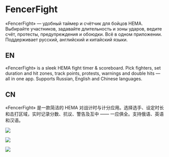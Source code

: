 # FencerFight

«FencerFight» — удобный таймер и счётчик для бойцов HEMA. Выбирайте участников, задавайте длительность и зоны ударов, ведите счёт, протесты, предупреждения и обоюдки. Всё в одном приложении. Поддерживает русский, английский и китайский языки.

## EN

«FencerFight» is a sleek HEMA fight timer & scoreboard. Pick fighters, set duration and hit zones, track points, protests, warnings and double hits — all in one app. Supports Russian, English and Chinese languages.

## CN

«FencerFight» 是一款简洁的 HEMA 对战计时与计分应用。选择选手、设定时长和击打区域，实时记录分数、抗议、警告及互中 —— 一应俱全。支持俄语、英语和汉语。

![](./screenshots/settings_1.avif)

![](./screenshots/settings_2.avif)

![](./screenshots/fight.avif)
